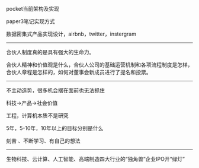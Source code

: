 pocket当前架构及实现

paper3笔记实现方式

数据密集式产品实现设计，airbnb，twitter，instergram

***

合伙人制度真的是具有强大的生命力。

合伙人精神和价值观是什么，合伙人公司的基础运营机制和各项流程制度是怎样，合伙人章程是怎样的，如何对董事会新成员进行了提名和投票。

***

不主动造势，很多机会摆在面前也无法抓住

科技->产品->社会价值

工程，计算机本质不是研究

5年，5-10年，10年以上的目标分别是什么

刻苦 、不断学习、有自己的想法

***

生物科技、云计算、人工智能、高端制造四大行业的“独角兽”企业IPO开“绿灯”